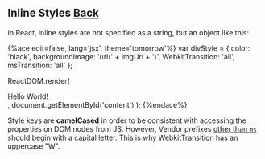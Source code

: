 ## Inline Styles [Back](./../react.md)

In React, inline styles are not specified as a string, but an object like this:

{%ace edit=false, lang='jsx', theme='tomorrow'%}
var divStyle = {
    color: 'black',
    backgroundImage: 'url(' + imgUrl + ')',
    WebkitTransition: 'all',
    msTransition: 'all'
};

ReactDOM.render(
    <div style={divStyle} >Hello World!</div>,
    document.getElementById('content')
);
{%endace%}

Style keys are **camelCased** in order to be consistent with accessing the properties on DOM nodes from JS. However, Vendor prefixes [other than `ms`](http://www.andismith.com/blog/2012/02/modernizr-prefixed/) should begin with a capital letter. This is why WebkitTransition has an uppercase "W".